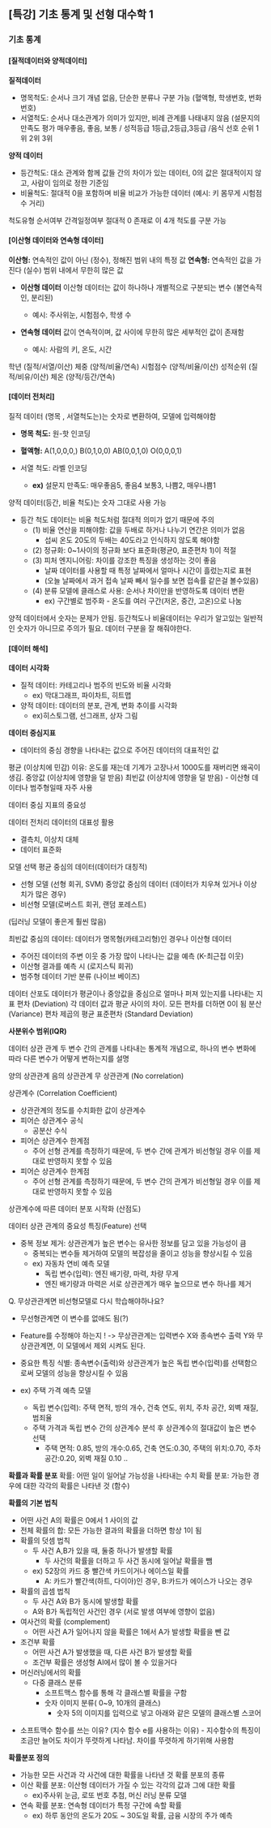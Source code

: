## [특강] 기초 통계 및 선형 대수학 1 

### 기초 통계 
#### [질적데이터와 양적데이터]
**질적데이터**
- 명목척도: 순서나 크기 개념 없음, 단순한 분류나 구분 가능 (혈액형, 학생번호, 번화번호)
- 서열척도: 순서나 대소관계가 의미가 있지만, 비례 관계를 나태내지 않음 (설문지의 만족도 평가 매우좋음, 좋음, 보통 / 성적등급 1등급,2등급,3등급 /음식 선호 순위 1위 2위 3위

**양적 데이터**
- 등간척도: 대소 관계와 함께 값들 간의 차이가 있는 데이터, 0의 값은 절대적이지 않고, 사람이 임의로 정한 기준임 
- 비율척도: 절대적 0을 포함하며 비율 비교가 가능한 데이터 (예시: 키 몸무게 시험점수 거리)

척도유형 순서여부 간격일정여부 절대적 0 존재로 이 4개 척도를 구분 가능

#### [이산형 데이터와 연속형 데이터]
**이산형:** 연속적인 값이 아닌 (정수), 정해진 범위 내의 특정 값
**연속형:** 연속적인 값을 가진다 (실수) 범위 내에서 무한히 많은 값

- **이산형 데이터**
이산형 데이터는 값이 하나하나 개별적으로 구분되는 변수 (불연속적인, 분리된)
    - 예시: 주사위눈, 시험점수, 학생 수

- **연속형 데이터**
값이 연속적이며, 값 사이에 무한히 많은 세부적인 값이 존재함
    - 예시: 사람의 키, 온도, 시간

학년 (질적/서열/이산) 
체중 (양적/비율/연속) 
시험점수 (양적/비율/이산)
성적순위 (질적/비유/이산)
체온 (양적/등간/연속)

#### [데이터 전처리]
질적 데이터 (명목 , 서열척도는)는 숫자로 변환하여, 모델에 입력해야함 
- **명목 척도:** 원-핫 인코딩
- **혈액형:** A(1,0,0,0,) B(0,1,0,0) AB(0,0,1,0) O(0,0,0,1)

- 서열 척도: 라벨 인코딩
    - **ex)** 설문지 만족도: 매우좋음5, 좋음4 보통3, 나쁨2, 매우나쁨1


양적 데이터(등간, 비율 척도)는 숫자 그대로 사용 가능
- 등간 척도 데이터는 비율 척도처럼 절대적 의미가 없기 때문에 주의
    - (1) 비율 연산을 피해야함: 값을 두배로 하거나 나누기 연간은 의미가 없음
        - 섭씨 온도 20도의 두배는 40도라고 인식하지 않도록 해야함
    - (2) 정규화: 0~1사이의 정규화 보다 표준화(평균0, 표준편차 1)이 적절
    - (3) 피처 엔지니어링: 차이를 강조한 특징을 생성하는 것이 좋음
        - 날짜 데이터를 사용할 때 특정 날짜에서 얼마나 시간이 흘렀는지로 표현
        - (오늘 날짜에서 과거 접속 날짜 빼서 일수를 보면 접속률 같은걸 볼수있음)
    - (4) 분류 모델에 클래스로 사용: 순서나 차이만을 반영하도록 데이터 변환
        - ex) 구간별로 범주화 - 온도를 여러 구간(저온, 중간, 고온)으로 나눔

양적 데이터에서 숫자는 문제가 안됨.
등간척도나 비율데이터는 우리가 알고있는 일반적인 숫자가 아니므로 주의가 필요. 데이터 구분을 잘 해줘야한다.

#### [데이터 해석]
**데이터 시각화**
- 질적 데이터: 카테고리나 범주의 빈도와 비율 시각화
    - ex) 막대그래프, 파이차트, 히트맵 
- 양적 데이터: 데이터의 분포, 관계, 변화 추이를 시각화
    - ex)히스토그램, 선그래프, 상자 그림 

**데이터 중심지표**
- 데이터의 중심 경향을 나타내는 값으로 주어진 데이터의 대표적인 값

평균 (이상치에 민감) 이유: 온도를 재는데 기계가 고장나서 1000도를 재버리면 왜곡이 생김.
중앙값 (이상치에 영향을 덜 받음)
최빈값 (이상치에 영향을 덜 받음) - 이산형 데이터나 범주형일때 자주 사용


데이터 중심 지표의 중요성

데이터 전처리
데이터의 대표성 활용
- 결측치, 이상치 대체
- 데이터 표준화 

모델 선택
평균 중심의 데이터(데이터가 대칭적)
- 선형 모델 (선형 회귀, SVM)
중앙값 중심의 데이터 (데이터가 치우쳐 있거나 이상치가 많은 경우)
- 비선형 모델(로버스트 회귀, 랜덤 포레스트)

(딥러닝 모델이 좋은게 훨씬 많음)

최빈값 중심의 데이터: 데이터가 명목형(카테고리형)인 경우나 이산형 데이터
- 주어진 데이터의 주변 이웃 중 가장 많이 나타나는 값을 예측 (K-최근접 이웃)
- 이산형 결과를 예측 시 (로지스틱 회귀)
- 범주형 데이터 기반 분류 (나이브 베이즈) 

데이터 산포도
데이터가 평균이나 중앙값을 중심으로 얼마나 퍼져 있는지를 나타내는 지표
편차 (Deviation) 각 데이터 값과 평균 사이의 차이. 모든 편차를 더하면 0이 됨
분산 (Variance) 편차 제곱의 평균 
표준편차 (Standard Deviation) 

**사분위수 범위(IQR)**

데이터 상관 관계
두 변수 간의 관계를 나타내는 통계적 개념으로, 하나의 변수 변화에 따라 다른 변수가 어떻게 변하는지를 설명

양의 상관관계 
음의 상관관계
무 상관관계 (No correlation)

상관계수 (Correlation Coefficient)
- 상관관계의 정도를 수치화한 값이 상관계수
- 피어슨 상관계수 공식
    - 공분산 수식
- 피어슨 상관계수 한계점
    - 주어 선형 관계를 측정하기 때문에, 두 변수 간에 관계가 비선형일 경우 이를 제대로 반영하지 못할 수 있음
- 피어슨 상관계수 한계점
    - 주어 선형 관계를 측정하기 때문에, 두 변수 간의 관계가 비선형일 경우 이를 제대로 반영하지 못할 수 있음

상관계수에 따른 데이터 분포 시작화 (산점도)

데이터 상관 관계의 중요성
특징(Feature) 선택
- 중복 정보 제거: 상관관계가 높은 변수는 유사한 정보를 담고 있을 가능성이 큼
    - 중복되는 변수들 제거하여 모델의 복잡성을 줄이고 성능을 향상시킬 수 있음
    - ex) 자동차 연비 예측 모델
        - 독립 변수(입력): 엔진 배기량, 마력, 차량 무게
        - 엔진 배기량과 마력은 서로 상관관계가 매우 높으므로 변수 하나를 제거

Q. 무상관관계면 비선형모델로 다시 학습해야하나요?
- 무선형관계면 이 변수를 없애도 됨(?) 
- Feature를 수정해야 하는지 ! 
-> 무상관관계는 입력변수 X와 종속변수 출력 Y와 무상관관계면, 이 모델에서 제외 시켜도 된다. 

- 중요한 특징 식별: 종속변수(출력)와 상관관계가 높은 독립 변수(입력)를 선택함으로써 모델의 성능을 향상시킬 수 있음
- ex) 주택 가격 예측 모델
    - 독립 변수(입력): 주택 면적, 방의 개수, 건축 연도, 위치, 주차 공간, 외벽 재질, 범죄율
    - 주택 가격과 독립 변수 간의 상관계수 분석 후 상관계수의 절대값이 높은 변수 선택
        - 주택 면적: 0.85, 방의 개수:0.65, 건축 연도:0.30, 주택의 위치:0.70, 주차 공간:0.20, 외벽 재질 0.10 .. 

**확률과 확률 분포**
확률: 어떤 일이 일어날 가능성을 나타내는 수치
확률 분포: 가능한 경우에 대한 각각의 확률은 나타낸 것 (함수)

**확률의 기본 법칙**
- 어떤 사건 A의 확률은 0에서 1 사이의 값
- 전체 확률의 합: 모든 가능한 결과의 확률을 더하면 항상 1이 됨
- 확률의 덧셈 법칙
    - 두 사건 A,B가 있을 때, 둘중 하나가 발생할 확률
        - 두 사건의 확률을 더하고 두 사건 동시에 일어날 확률을 뺌
    - ex) 52장의 카드 중 빨간색 카드이거나 에이스일 확률
        - A: 카드가 빨간색(하트, 다이아)인 경우, B:카드가 에이스가 나오는 경우 
- 확률의 곱셈 법칙
    - 두 사건 A와 B가 동시에 발생할 확률
    - A와 B가 독립적인 사건인 경우 (서로 발생 여부에 영향이 없음)
- 여사건의 확률 (complement)
    - 어떤 사건 A가 일어나지 않을 확률은 1에서 A가 발생할 확률을 뺀 값
- 조건부 확률 
    - 어떤 사건 A가 발생했을 때, 다른 사건 B가 발생할 확률
    - 조건부 확률은 생성형 AI에서 많이 볼 수 있을거다 
- 머신러닝에서의 확률
    - 다중 클래스 분류
        - 소프트맥스 함수를 통해 각 클래스별 확률을 구함
        - 숫자 이미지 분류( 0~9, 10개의 클래스)
            - 숫자 5의 이미지를 입력으로 넣고 아래와 같은 모델의 클래스별 스코어

* 소프트맥수 함수를 쓰는 이유? (지수 함수 e를 사용하는 이유) - 지수함수의 특징이 조금만 늘어도 차이가 뚜렷하게 나타남. 차이를 뚜렷하게 하기위해 사용함


**확률분포 정의**
- 가능한 모든 사건과 각 사건에 대한 확률을 나타낸 것
확률 분포의 종류
- 이산 확률 분포: 이산형 데이터가 가질 수 있는 각각의 값과 그에 대한 확률
    - ex)주사위 눈금, 로또 번호 추첨, 머신 러닝 분류 모델
- 연속 확률 분포: 연속형 데이터가 특정 구간에 속할 확률
    - ex) 하루 동안의 온도가 20도 ~ 30도일 확률, 금융 시장의 주가 예측